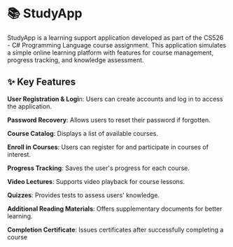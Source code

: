 # 📚 StudyApp
StudyApp is a learning support application developed as part of the CS526 - C# Programming Language course assignment. This application simulates a simple online learning platform with features for course management, progress tracking, and knowledge assessment.

## ✨ Key Features
**User Registration & Logi**n: Users can create accounts and log in to access the application.

**Password Recovery**: Allows users to reset their password if forgotten.

**Course Catalog**: Displays a list of available courses.

**Enroll in Courses**: Users can register for and participate in courses of interest.

**Progress Tracking**: Saves the user's progress for each course.

**Video Lectures**: Supports video playback for course lessons.

**Quizzes**: Provides tests to assess users' knowledge.

**Additional Reading Materials**: Offers supplementary documents for better learning.

**Completion Certificate**: Issues certificates after successfully completing a course
